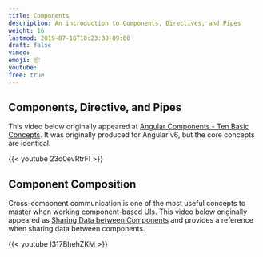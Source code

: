 ```yaml
---
title: Components
description: An introduction to Components, Directives, and Pipes
weight: 16
lastmod: 2019-07-16T10:23:30-09:00
draft: false
vimeo: 
emoji: 📦
youtube:
free: true
---
```


## Components, Directive, and Pipes

This video below originally appeared at [Angular Components - Ten Basic Concepts](https://angularfirebase.com/lessons/angular-components-basics-top-ten/). It was originally produced for Angular v6, but the core concepts are identical. 

<div class="vid-center">
{{< youtube 23o0evRtrFI >}}
</div>


## Component Composition

Cross-component communication is one of the most useful concepts to master when working component-based UIs. This video below originally appeared as [Sharing Data between Components](https://angularfirebase.com/lessons/sharing-data-between-angular-components-four-methods/) and provides a reference when sharing data between components.

<div class="vid-center">
{{< youtube I317BhehZKM >}}
</div>


